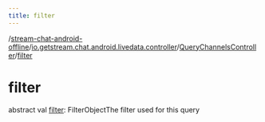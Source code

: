 ```yaml
---
title: filter
---
```

/[stream-chat-android-offline](../../index.md)/[io.getstream.chat.android.livedata.controller](../index.md)/[QueryChannelsController](index.md)/[filter](filter.md)  
  
  
  
# filter  
abstract val [filter](filter.md): FilterObjectThe filter used for this query
